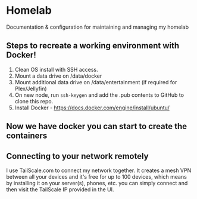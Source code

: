 # Homelab
Documentation &amp; configuration for maintaining and managing my homelab

## Steps to recreate a working environment with Docker!
1. Clean OS install with SSH access.
2. Mount a data drive on /data/docker
3. Mount additional data drive on /data/entertainment (if required for Plex/Jellyfin)
4. On new node, run `ssh-keygen` and add the .pub contents to GitHub to clone this repo.
5. Install Docker - https://docs.docker.com/engine/install/ubuntu/

## Now we have docker you can start to create the containers


## Connecting to your network remotely

I use TailScale.com to connect my network together. It creates a mesh VPN between all your devices and it's free for up to 100 devices, which means by installing it on your server(s), phones, etc. you can simply connect and then visit the TailScale IP provided in the UI.